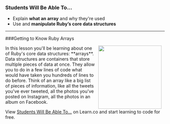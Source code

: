 
### Students Will Be Able To...
* Explain **what an array** and why they're used
* Use and **manipulate Ruby’s core data structures**

---
###Getting to Know Ruby Arrays

<img src="https://s3.amazonaws.com/after-school-assets/ruby.png" width="200px" align="right" hspace="10"> 
In this lesson you'll be learning about one of Ruby's core data structures: **arrays**. Data structures are containers that store multiple pieces of data at once. They allow you to do in a few lines of code what would have taken you hundreds of lines to do before. Think of an array like a big list of pieces of information, like all the tweets you've ever tweeted, all the photos you've posted on Instagram, all the photos in an album on Facebook.
<p data-visibility='hidden'>View <a href='https://learn.co/lessons/hs-data-structures-intro' title='Students Will Be Able To...'>Students Will Be Able To...</a> on Learn.co and start learning to code for free.</p>
